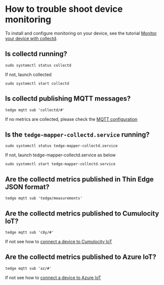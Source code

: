 # How to trouble shoot device monitoring

To install and configure monitoring on your device,
see the tutorial [Monitor your device with collectd](../tutorials/device-monitoring.md).

## Is collectd running?

```
sudo systemctl status collectd
```

If not, launch collected

```
sudo systemctl start collectd
```

## Is collectd publishing MQTT messages?

```
tedge mqtt sub 'collectd/#'
```

If no metrics are collected, please check the [MQTT configuration](../tutorials/device-monitoring.md#collectdconf)

## Is the `tedge-mapper-collectd.service` running?

```
sudo systemctl status tedge-mapper-collectd.service
```

If not, launch tedge-mapper-collectd.service as below

```
sudo systemctl start tedge-mapper-collectd.service
```

## Are the collectd metrics published in Thin Edge JSON format?

```
tedge mqtt sub 'tedge/measurements'
```

## Are the collectd metrics published to Cumulocity IoT?

```
tedge mqtt sub 'c8y/#'
```

If not see how to [connect a device to Cumulocity IoT](../tutorials/connect-c8y.md)

## Are the collectd metrics published to Azure IoT?

```
tedge mqtt sub 'az/#'
```

If not see how to [connect a device to Azure IoT](../tutorials/connect-azure.md)
